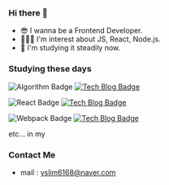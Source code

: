### Hi there 👋

* 😎 I wanna be a Frontend Developer.
* 👨🏻‍💻  I'm interest about JS, React, Node.js.
* 🤔 I'm studying it steadily now.
<!--
**limyeonsoo/limyeonsoo** is a ✨ _special_ ✨ repository because its `README.md` (this file) appears on your GitHub profile.

Here are some ideas to get you started:

- 🔭 I’m currently working on ...
- 🌱 I’m currently learning ...
- 👯 I’m looking to collaborate on ...
- 🤔 I’m looking for help with ...
- 💬 Ask me about ...
- 📫 How to reach me: ...
- 😄 Pronouns: ...
- ⚡ Fun fact: ...
-->


### Studying these days

![Algorithm Badge](https://img.shields.io/badge/Algorithm-white) [![Tech Blog Badge](http://img.shields.io/badge/-Tech%20blog-black?style=flat-square&logo=github&link=https://www.notion.so/Algorithm-d4022ad74b344d73b98b60be28c59faa/)](https://www.notion.so/Algorithm-d4022ad74b344d73b98b60be28c59faa)


![React Badge](https://img.shields.io/badge/React-white?logo=React) [![Tech Blog Badge](http://img.shields.io/badge/-Tech%20blog-black?style=flat-square&logo=github&https://www.notion.so/React-3652f7bbf64b4116b29390649f1bcaa7/)](https://www.notion.so/React-3652f7bbf64b4116b29390649f1bcaa7)


![Webpack Badge](https://img.shields.io/badge/Webpack-white?logo=Webpack) [![Tech Blog Badge](http://img.shields.io/badge/-Tech%20blog-black?style=flat-square&logo=github&link=https://www.notion.so/webpack-4072c43910364a77a741e25d08867812/)](https://www.notion.so/webpack-4072c43910364a77a741e25d08867812)


etc... in my  <Head/>
### Contact Me
* mail : yslim6168@naver.com

